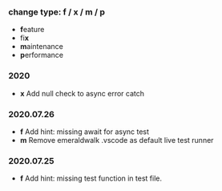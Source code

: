 ### change type: f / x / m / p
* **f**eature
* fi**x**
* **m**aintenance
* **p**erformance

### 2020

* **x** Add null check to async error catch

### 2020.07.26

 * **f** Add hint: missing await for async test
 * **m** Remove emeraldwalk .vscode as default live test runner

### 2020.07.25

 * **f** Add hint: missing test function in test file.